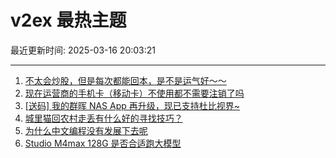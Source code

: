 # v2ex 最热主题

最近更新时间: 2025-03-16 20:03:21

--- 
1. [不太会炒股，但是每次都能回本，是不是运气好～～](https://www.v2ex.com/t/1118760) 
2. [现在运营商的手机卡（移动卡）不使用都不需要注销了吗](https://www.v2ex.com/t/1118746) 
3. [[送码] 我的群晖 NAS App 再升级，现已支持杜比视界~](https://www.v2ex.com/t/1118750) 
4. [城里猫回农村走丢有什么好的寻找技巧？](https://www.v2ex.com/t/1118756) 
5. [为什么中文编程没有发展下去呢](https://www.v2ex.com/t/1118805) 
6. [Studio M4max 128G 是否合适跑大模型](https://www.v2ex.com/t/1118789) 
